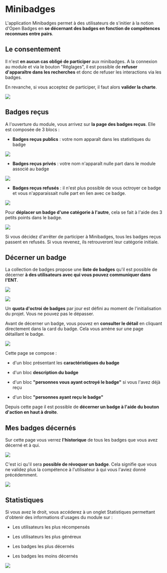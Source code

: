 # Minibadges

L'application Minibadges permet à des utilisateurs de s'initier à la notion d'Open Badges en **se décernant des badges en fonction de compétences reconnues entre pairs**.

## Le consentement

Il n'est **en aucun cas obligé de participer** aux minibadges. A la connexion au module et via le bouton "Réglages", il est possible de **refuser d'apparaître dans les recherches** et donc de refuser les interactions via les badges.

En revanche, si vous acceptez de participer, il faut alors **valider la charte**.

![](<.gitbook/assets/minibadges_01_consentement.png>)

## Badges reçus

A l'ouverture du module, vous arrivez sur **la page des badges reçus**. Elle est composée de 3 blocs :

- **Badges reçus publics** : votre nom apparaît dans les statistiques du badge

![](<.gitbook/assets/minibadges_02_badgespublics.png>)

- **Badges reçus privés** : votre nom n'apparaît nulle part dans le module associé au badge

![](<.gitbook/assets/minibadges_02_badgesprives.png>)

- **Badges reçus refusés** : il n'est plus possible de vous octroyer ce badge et vous n'apparaissait nulle part en lien avec ce badge.

![](<.gitbook/assets/minibadges_02_badgesrefuses.png>)
 

Pour **déplacer un badge d'une catégorie à l'autre**, cela se fait à l'aide des 3 petits points dans le badge.

![](<.gitbook/assets/minibadges_02_actions.png>)

Si vous décidez d'arrêter de participer à Minibadges, tous les badges reçus passent en refusés. Si vous revenez, ils retrouveront leur catégorie initiale.

## Décerner un badge

La collection de badges propose une **liste de badges** qu'il est possible de décerner **à des utilisateurs avec qui vous pouvez communiquer dans l'ENT**.

![](<.gitbook/assets/minibadges_03_collectionbadges.png>)

![](<.gitbook/assets/minibadges_03_decernerbadge.png>)

Un **quota d'octroi de badges** par jour est défini au moment de l'initialisation du projet. Vous ne pouvez pas le dépasser.

Avant de décerner un badge, vous pouvez en **consulter le détail** en cliquant directement dans la card du badge. Cela vous amène sur une page détaillant le badge.

![](<.gitbook/assets/minibadges_03_detailbadge.png>)

Cette page se compose :

- d'un bloc présentant les **caractéristiques du badge**

- d'un bloc **description du badge**

- d'un bloc **"personnes vous ayant octroyé le badge"** si vous l'avez déjà reçu

- d'un bloc **"personnes ayant reçu le badge"**

Depuis cette page il est possible de **décerner un badge à l'aide du bouton d'action en haut à droite**.


## Mes badges décernés

Sur cette page vous verrez **l'historique** de tous les badges que vous avez décerné et à qui.

![](<.gitbook/assets/minibadges_04_tableaudecernes.png>)

C'est ici qu'il sera **possible de révoquer un badge**. Cela signifie que vous ne validez plus la compétence à l'utilisateur à qui vous l'aviez donné précédemment.

![](<.gitbook/assets/minibadges_04_revocation.png>)

## Statistiques

Si vous avez le droit, vous accéderez à un onglet Statistiques permettant d'obtenir des informations d'usages du module sur :

- Les utilisateurs les plus récompensés

- Les utilisateurs les plus généreux

- Les badges les plus décernés

- Les badges les moins décernés

![](<.gitbook/assets/minibadges_05_statistiques.png>)

